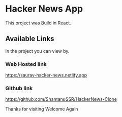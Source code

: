 # Hacker News App

This project was Build in React.

## Available Links

In the project you can view by.

### Web Hosted link

https://saurav-hacker-news.netlify.app

### Github link

https://github.com/ShantanuSSR/HackerNews-Clone

Thanks for visiting
Welcome Again
